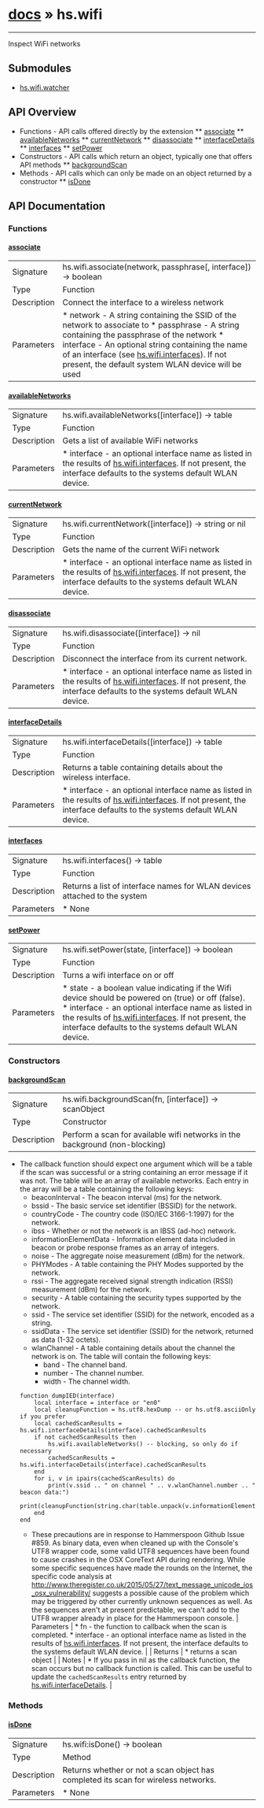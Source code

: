 # [docs](index.md) » hs.wifi
---

Inspect WiFi networks

## Submodules
 * [hs.wifi.watcher](hs.wifi.watcher.md)

## API Overview
* Functions - API calls offered directly by the extension
** [associate](#associate)
** [availableNetworks](#availableNetworks)
** [currentNetwork](#currentNetwork)
** [disassociate](#disassociate)
** [interfaceDetails](#interfaceDetails)
** [interfaces](#interfaces)
** [setPower](#setPower)
* Constructors - API calls which return an object, typically one that offers API methods
** [backgroundScan](#backgroundScan)
* Methods - API calls which can only be made on an object returned by a constructor
** [isDone](#isDone)

## API Documentation

### Functions

#### [associate](#associate)
| | |
|-|-|
| Signature   | hs.wifi.associate(network, passphrase[, interface]) -> boolean  |
| Type        | Function |
| Description | Connect the interface to a wireless network |
| Parameters |  * network - A string containing the SSID of the network to associate to * passphrase - A string containing the passphrase of the network * interface - An optional string containing the name of an interface (see [hs.wifi.interfaces](#interfaces)). If not present, the default system WLAN device will be used | | Returns |  * A boolean, true if the network was joined successfully, false if an error occurred | | Notes |  * Enterprise WiFi networks are not currently supported. Please file an issue on GitHub if you need support for enterprise networks * This function blocks Hammerspoon until the operation is completed * If multiple access points are available with the same SSID, one will be chosen at random to connect to | 
#### [availableNetworks](#availableNetworks)
| | |
|-|-|
| Signature   | hs.wifi.availableNetworks([interface]) -> table  |
| Type        | Function |
| Description | Gets a list of available WiFi networks |
| Parameters |  * interface - an optional interface name as listed in the results of [hs.wifi.interfaces](#interfaces).  If not present, the interface defaults to the systems default WLAN device. | | Returns |  * A table containing the names of all visible WiFi networks | | Notes |  * WARNING: This function will block all Lua execution until the scan has completed. It's probably not very sensible to use this function very much, if at all. | 
#### [currentNetwork](#currentNetwork)
| | |
|-|-|
| Signature   | hs.wifi.currentNetwork([interface]) -> string or nil  |
| Type        | Function |
| Description | Gets the name of the current WiFi network |
| Parameters |  * interface - an optional interface name as listed in the results of [hs.wifi.interfaces](#interfaces).  If not present, the interface defaults to the systems default WLAN device. | | Returns |  * A string containing the SSID of the WiFi network currently joined, or nil if no there is no WiFi connection | 
#### [disassociate](#disassociate)
| | |
|-|-|
| Signature   | hs.wifi.disassociate([interface]) -> nil  |
| Type        | Function |
| Description | Disconnect the interface from its current network. |
| Parameters |  * interface - an optional interface name as listed in the results of [hs.wifi.interfaces](#interfaces).  If not present, the interface defaults to the systems default WLAN device. | | Returns |  * None | 
#### [interfaceDetails](#interfaceDetails)
| | |
|-|-|
| Signature   | hs.wifi.interfaceDetails([interface]) -> table  |
| Type        | Function |
| Description | Returns a table containing details about the wireless interface. |
| Parameters |  * interface - an optional interface name as listed in the results of [hs.wifi.interfaces](#interfaces).  If not present, the interface defaults to the systems default WLAN device. | | Returns |  * A table containing details about the interface.  The table will contain the following keys:   * active            - The interface has its corresponding network service enabled.   * activePHYMode     - The current active PHY mode for the interface.   * bssid             - The current basic service set identifier (BSSID) for the interface.   * cachedScanResults - A table containing the networks currently in the scan cache for the WLAN interface.  See [hs.wifi.backgroundScan](#backgroundScan) for details on the table format.   * configuration     - A table containing the current configuration for the given WLAN interface.  This table will contain the following keys:     * networkProfiles                    - A table containing an array of known networks for the interface.  Entries in the array will each contain the following keys:       * ssid     - The service set identifier (SSID) for the network profile.       * ssidData - The service set identifier (SSID) for the network, returned as data (1-32 octets).       * security - The security mode for the network profile.     * rememberJoinedNetworks             - A boolean flag indicating whether or not the AirPort client will remember all joined networks.     * requireAdministratorForAssociation - A boolean flag indicating whether or not changing the wireless network requires an Administrator password.     * requireAdministratorForIBSSMode    - A boolean flag indicating whether or not creating an IBSS (Ad Hoc) network requires an Administrator password.     * requireAdministratorForPower       - A boolean flag indicating whether or not changing the wireless power state requires an Administrator password.   * countryCode       - The current country code (ISO/IEC 3166-1:1997) for the interface.   * hardwareAddress   - The hardware media access control (MAC) address for the interface.   * interface         - The BSD name of the interface.   * interfaceMode     - The current mode for the interface.   * noise             - The current aggregate noise measurement (dBm) for the interface.   * power             - Whether or not the interface is currently powered on.   * rssi              - The current aggregate received signal strength indication (RSSI) measurement (dBm) for the interface.   * security          - The current security mode for the interface.   * ssid              - The current service set identifier (SSID) for the interface.   * ssidData          - The service set identifier (SSID) for the interface, returned as data (1-32 octets).   * supportedChannels - An array of channels supported by the interface for the active country code.  The array will contain entries with the following keys:     * band   - The channel band.     * number - The channel number.     * width  - The channel width.   * transmitPower     - The current transmit power (mW) for the interface. Returns 0 in the case of an error.   * transmitRate      - The current transmit rate (Mbps) for the interface.   * wlanChannel       - A table containing details about the channel the interface is on. The table will contain the following keys:     * band   - The channel band.     * number - The channel number.     * width  - The channel width. | 
#### [interfaces](#interfaces)
| | |
|-|-|
| Signature   | hs.wifi.interfaces() -> table  |
| Type        | Function |
| Description | Returns a list of interface names for WLAN devices attached to the system |
| Parameters |  * None | | Returns |  * a table containing the names of all WLAN interfaces for this system. | | Notes |  * For most systems, this will be one interface, but the result is still returned as an array. | 
#### [setPower](#setPower)
| | |
|-|-|
| Signature   | hs.wifi.setPower(state, [interface]) -> boolean  |
| Type        | Function |
| Description | Turns a wifi interface on or off |
| Parameters |  * state - a boolean value indicating if the Wifi device should be powered on (true) or off (false). * interface - an optional interface name as listed in the results of [hs.wifi.interfaces](#interfaces).  If not present, the interface defaults to the systems default WLAN device. | | Returns |  * True if the power change was successful, or false and an error string if an error occurred attempting to set the power state.  Returns nil if there is a problem attaching to the interface. | 
### Constructors

#### [backgroundScan](#backgroundScan)
| | |
|-|-|
| Signature   | hs.wifi.backgroundScan(fn, [interface]) -> scanObject  |
| Type        | Constructor |
| Description | Perform a scan for available wifi networks in the background (non-blocking) |
  * The callback function should expect one argument which will be a table if the scan was successful or a string containing an error message if it was not.  The table will be an array of available networks.  Each entry in the array will be a table containing the following keys:
       * beaconInterval         - The beacon interval (ms) for the network.
       * bssid                  - The basic service set identifier (BSSID) for the network.
       * countryCode            - The country code (ISO/IEC 3166-1:1997) for the network.
       * ibss                   - Whether or not the network is an IBSS (ad-hoc) network.
       * informationElementData - Information element data included in beacon or probe response frames as an array of integers.
       * noise                  - The aggregate noise measurement (dBm) for the network.
       * PHYModes               - A table containing the PHY Modes supported by the network.
       * rssi                   - The aggregate received signal strength indication (RSSI) measurement (dBm) for the network.
       * security               - A table containing the security types supported by the network.
       * ssid                   - The service set identifier (SSID) for the network, encoded as a string.
       * ssidData               - The service set identifier (SSID) for the network, returned as data (1-32 octets).
       * wlanChannel            - A table containing details about the channel the network is on. The table will contain the following keys:
         * band   - The channel band.
         * number - The channel number.
         * width  - The channel width.
       ~~~
       function dumpIED(interface)
           local interface = interface or "en0"
           local cleanupFunction = hs.utf8.hexDump -- or hs.utf8.asciiOnly if you prefer
           local cachedScanResults = hs.wifi.interfaceDetails(interface).cachedScanResults
           if not cachedScanResults then
               hs.wifi.availableNetworks() -- blocking, so only do if necessary
               cachedScanResults = hs.wifi.interfaceDetails(interface).cachedScanResults
           end
           for i, v in ipairs(cachedScanResults) do
               print(v.ssid .. " on channel " .. v.wlanChannel.number .. " beacon data:")
               print(cleanupFunction(string.char(table.unpack(v.informationElementData))))
           end
       end
       ~~~
       * These precautions are in response to Hammerspoon Github Issue #859.  As binary data, even when cleaned up with the Console's UTF8 wrapper code, some valid UTF8 sequences have been found to cause crashes in the OSX CoreText API during rendering.  While some specific sequences have made the rounds on the Internet, the specific code analysis at http://www.theregister.co.uk/2015/05/27/text_message_unicode_ios_osx_vulnerability/ suggests a possible cause of the problem which may be triggered by other currently unknown sequences as well.  As the sequences aren't at present predictable, we can't add to the UTF8 wrapper already in place for the Hammerspoon console.
| Parameters |  * fn        - the function to callback when the scan is completed. * interface - an optional interface name as listed in the results of [hs.wifi.interfaces](#interfaces).  If not present, the interface defaults to the systems default WLAN device. | | Returns |  * returns a scan object | | Notes |  * If you pass in nil as the callback function, the scan occurs but no callback function is called.  This can be useful to update the `cachedScanResults` entry returned by [hs.wifi.interfaceDetails](#interfaceDetails). | 
### Methods

#### [isDone](#isDone)
| | |
|-|-|
| Signature   | hs.wifi:isDone() -> boolean  |
| Type        | Method |
| Description | Returns whether or not a scan object has completed its scan for wireless networks. |
| Parameters |  * None | | Returns |  * a boolean value indicating whether or not the scan has been completed. | | Notes |  * This will be set whether or not an actual callback function was invoked.  This method can be checked to see if the cached data for the `cachedScanResults` entry returned by [hs.wifi.interfaceDetails](#interfaceDetails) has been updated. | 
